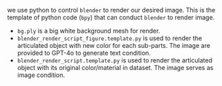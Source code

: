 we use python to control `blender` to render our desired image. This is the template of python code (`bpy`) that can conduct `blender` to render image.

 - `bg.ply` is a big white background mesh for render.
 - `blender_render_script_figure.template.py` is used to render the articulated object with new color for each sub-parts. The image are provided to GPT-4o to generate text condition.
 - `blender_render_script.template.py` is used to render the articulated object with its original color/material in dataset. The image serves as image condition.